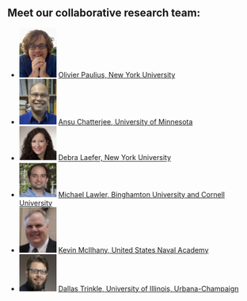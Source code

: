 ## Meet our collaborative research team:

* <img src="../Media/Olivier.png" width="75"> [Olivier Paulius, New York University](https://math.nyu.edu/~pauluis/Olivier_Pauluis_Homepage/About_Me.html)
* <img src="../Media/Ansu.png" width="75"> [Ansu Chatterjee, University of Minnesota](http://users.stat.umn.edu/~chatt019/index.html)
* <img src="../Media/Debra.png" width="75"> [Debra Laefer, New York University](https://engineering.nyu.edu/faculty/debra-laefer)
* <img src="../Media/Michael.png" width="75"> [Michael Lawler, Binghamton University and Cornell University](https://www.binghamton.edu/physics/faculty/profile.html?id=mlawler)
* <img src="../Media/Kevin.png" width="75"> [Kevin McIlhany, United States Naval Academy](https://www.usna.edu/Users/physics/mcilhany/index.php)
* <img src="../Media/Dallas.png" width="75"> [Dallas Trinkle, University of Illinois, Urbana-Champaign](https://dtrinkle.matse.illinois.edu/dokuwiki/doku.php)
